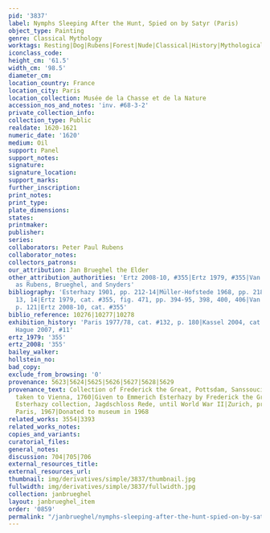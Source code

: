 ```yaml
---
pid: '3837'
label: Nymphs Sleeping After the Hunt, Spied on by Satyr (Paris)
object_type: Painting
genre: Classical Mythology
worktags: Resting|Dog|Rubens|Forest|Nude|Classical|History|Mythological
iconclass_code:
height_cm: '61.5'
width_cm: '98.5'
diameter_cm:
location_country: France
location_city: Paris
location_collection: Musée de la Chasse et de la Nature
accession_nos_and_notes: 'inv. #68-3-2'
private_collection_info:
collection_type: Public
realdate: 1620-1621
numeric_date: '1620'
medium: Oil
support: Panel
support_notes:
signature:
signature_location:
support_marks:
further_inscription:
print_notes:
print_type:
plate_dimensions:
states:
printmaker:
publisher:
series:
collaborators: Peter Paul Rubens
collaborator_notes:
collectors_patrons:
our_attribution: Jan Brueghel the Elder
other_attribution_authorities: 'Ertz 2008-10, #355|Ertz 1979, #355|Van Mulders 2000
  as Rubens, Brueghel, and Snyders'
bibliography: 'Esterhazy 1901, pp. 212-14|Müller-Hofstede 1968, pp. 218-19, fig.s
  13, 14|Ertz 1979, cat. #355, fig. 471, pp. 394-95, 398, 400, 406|Van Mulders 2000,
  p. 121|Ertz 2008-10, cat. #355'
biblio_reference: 10276|10277|10278
exhibition_history: 'Paris 1977/78, cat. #132, p. 180|Kassel 2004, cat. #22|Los Angeles/The
  Hague 2007, #11'
ertz_1979: '355'
ertz_2008: '355'
bailey_walker:
hollstein_no:
bad_copy:
exclude_from_browsing: '0'
provenance: 5623|5624|5625|5626|5627|5628|5629
provenance_text: Collection of Frederick the Great, Pottsdam, Sanssouci|Looted and
  taken to Vienna, 1760|Given to Emmerich Esterhazy by Frederick the Great in 1763|In
  Esterhazy collection, Jagdschloss Rede, until World War II|Zurich, private collection|Sold
  Paris, 1967|Donated to museum in 1968
related_works: 3554|3393
related_works_notes:
copies_and_variants:
curatorial_files:
general_notes:
discussion: 704|705|706
external_resources_title:
external_resources_url:
thumbnail: img/derivatives/simple/3837/thumbnail.jpg
fullwidth: img/derivatives/simple/3837/fullwidth.jpg
collection: janbrueghel
layout: janbrueghel_item
order: '0859'
permalink: "/janbrueghel/nymphs-sleeping-after-the-hunt-spied-on-by-satyr-paris"
---
```

